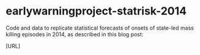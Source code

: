 earlywarningproject-statrisk-2014
=================================

Code and data to replicate statistical forecasts of onsets of state-led mass killing episodes in 2014, as described in this blog post:

[URL]

